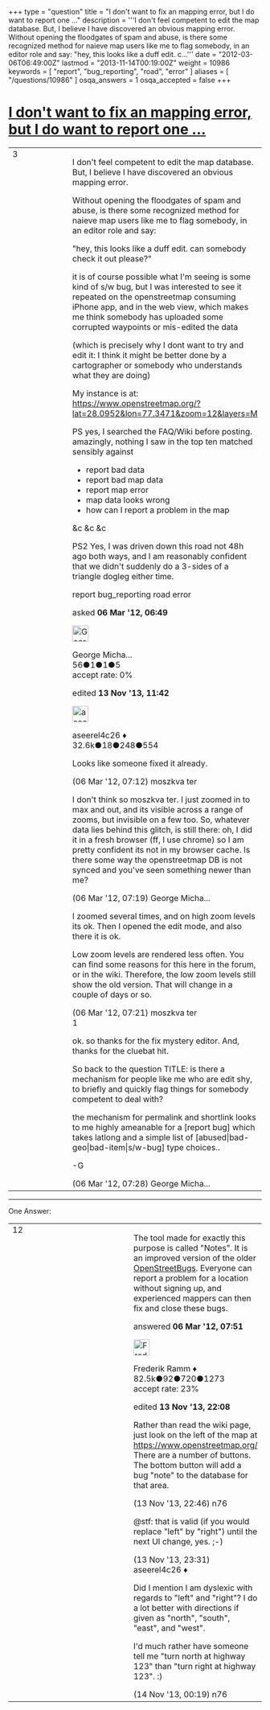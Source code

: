 +++
type = "question"
title = "I don&#x27;t want to fix an mapping error, but I do want to report one …"
description = '''I don&#x27;t feel competent to edit the map database. But, I believe I have discovered an obvious mapping error. Without opening the floodgates of spam and abuse, is there some recognized method for naieve map users like me to flag somebody, in an editor role and say: &quot;hey, this looks like a duff edit. c...'''
date = "2012-03-06T06:49:00Z"
lastmod = "2013-11-14T00:19:00Z"
weight = 10986
keywords = [ "report", "bug_reporting", "road", "error" ]
aliases = [ "/questions/10986" ]
osqa_answers = 1
osqa_accepted = false
+++

<div class="headNormal">

# [I don't want to fix an mapping error, but I do want to report one …](/questions/10986/i-dont-want-to-fix-an-mapping-error-but-i-do-want-to-report-one)

</div>

<div id="main-body">

<div id="askform">

<table id="question-table" style="width:100%;">
<colgroup>
<col style="width: 50%" />
<col style="width: 50%" />
</colgroup>
<tbody>
<tr>
<td style="width: 30px; vertical-align: top"><div class="vote-buttons">
<span id="post-10986-upvote" class="ajax-command post-vote up" rel="nofollow" title="I like this post (click again to cancel)"> </span>
<div id="post-10986-score" class="post-score" title="current number of votes">
3
</div>
<span id="post-10986-downvote" class="ajax-command post-vote down" rel="nofollow" title="I dont like this post (click again to cancel)"> </span> <span id="favorite-mark" class="ajax-command favorite-mark" rel="nofollow" title="mark/unmark this question as favorite (click again to cancel)"> </span>
<div id="favorite-count" class="favorite-count">
&#10;</div>
</div></td>
<td><div id="item-right">
<div class="question-body">
<p>I don't feel competent to edit the map database. But, I believe I have discovered an obvious mapping error.</p>
<p>Without opening the floodgates of spam and abuse, is there some recognized method for naieve map users like me to flag somebody, in an editor role and say:</p>
<p>"hey, this looks like a duff edit. can somebody check it out please?"</p>
<p>it is of course possible what I'm seeing is some kind of s/w bug, but I was interested to see it repeated on the openstreetmap consuming iPhone app, and in the web view, which makes me think somebody has uploaded some corrupted waypoints or mis-edited the data</p>
<p>(which is precisely why I dont want to try and edit it: I think it might be better done by a cartographer or somebody who understands what they are doing)</p>
<p>My instance is at: <a href="https://www.openstreetmap.org/?lat=28.0952&amp;lon=77.3471&amp;zoom=12&amp;layers=M">https://www.openstreetmap.org/?lat=28.0952&amp;lon=77.3471&amp;zoom=12&amp;layers=M</a></p>
<p>PS yes, I searched the FAQ/Wiki before posting. amazingly, nothing I saw in the top ten matched sensibly against</p>
<ul>
<li>report bad data</li>
<li>report bad map data</li>
<li>report map error</li>
<li>map data looks wrong</li>
<li>how can I report a problem in the map</li>
</ul>
<p>&amp;c &amp;c &amp;c</p>
<p>PS2 Yes, I was driven down this road not 48h ago both ways, and I am reasonably confident that we didn't suddenly do a 3-sides of a triangle dogleg either time.</p>
</div>
<div id="question-tags" class="tags-container tags">
<span class="post-tag tag-link-report" rel="tag" title="see questions tagged &#39;report&#39;">report</span> <span class="post-tag tag-link-bug_reporting" rel="tag" title="see questions tagged &#39;bug_reporting&#39;">bug_reporting</span> <span class="post-tag tag-link-road" rel="tag" title="see questions tagged &#39;road&#39;">road</span> <span class="post-tag tag-link-error" rel="tag" title="see questions tagged &#39;error&#39;">error</span>
</div>
<div id="question-controls" class="post-controls">
&#10;</div>
<div class="post-update-info-container">
<div class="post-update-info post-update-info-user">
<p>asked <strong>06 Mar '12, 06:49</strong></p>
<img src="https://secure.gravatar.com/avatar/dfce61ec7269c2847df55e785fcb8ee7?s=32&amp;d=identicon&amp;r=g" class="gravatar" width="32" height="32" alt="George%20Michaelson&#39;s gravatar image" />
<p><span>George Micha...</span><br />
<span class="score" title="56 reputation points">56</span><span title="1 badges"><span class="badge1">●</span><span class="badgecount">1</span></span><span title="1 badges"><span class="silver">●</span><span class="badgecount">1</span></span><span title="5 badges"><span class="bronze">●</span><span class="badgecount">5</span></span><br />
<span class="accept_rate" title="Rate of the user&#39;s accepted answers">accept rate:</span> <span title="George Michaelson has no accepted answers">0%</span></p>
</div>
<div class="post-update-info post-update-info-edited">
<p><span> edited <strong>13 Nov '13, 11:42</strong> </span></p>
<img src="https://secure.gravatar.com/avatar/66f0dc05b44574e3894be07b0b37cf37?s=32&amp;d=identicon&amp;r=g" class="gravatar" width="32" height="32" alt="aseerel4c26&#39;s gravatar image" />
<p><span>aseerel4c26 ♦</span><br />
<span class="score" title="32615 reputation points"><span>32.6k</span></span><span title="18 badges"><span class="badge1">●</span><span class="badgecount">18</span></span><span title="248 badges"><span class="silver">●</span><span class="badgecount">248</span></span><span title="554 badges"><span class="bronze">●</span><span class="badgecount">554</span></span></p>
</div>
</div>
<div id="comments-container-10986" class="comments-container">
<span id="10987"></span>
<div id="comment-10987" class="comment">
<div id="post-10987-score" class="comment-score">
&#10;</div>
<div class="comment-text">
<p>Looks like someone fixed it already.</p>
</div>
<div id="comment-10987-info" class="comment-info">
<span class="comment-age">(06 Mar '12, 07:12)</span> <span class="comment-user userinfo">moszkva ter</span>
</div>
</div>
<span id="10989"></span>
<div id="comment-10989" class="comment">
<div id="post-10989-score" class="comment-score">
&#10;</div>
<div class="comment-text">
<p>I don't think so moszkva ter. I just zoomed in to max and out, and its visible across a range of zooms, but invisible on a few too. So, whatever data lies behind this glitch, is still there: oh, I did it in a fresh browser (ff, I use chrome) so I am pretty confident its not in my browser cache. Is there some way the openstreetmap DB is not synced and you've seen something newer than me?</p>
</div>
<div id="comment-10989-info" class="comment-info">
<span class="comment-age">(06 Mar '12, 07:19)</span> <span class="comment-user userinfo">George Micha...</span>
</div>
</div>
<span id="10990"></span>
<div id="comment-10990" class="comment">
<div id="post-10990-score" class="comment-score">
&#10;</div>
<div class="comment-text">
<p>I zoomed several times, and on high zoom levels its ok. Then I opened the edit mode, and also there it is ok.</p>
<p>Low zoom levels are rendered less often. You can find some reasons for this here in the forum, or in the wiki. Therefore, the low zoom levels still show the old version. That will change in a couple of days or so.</p>
</div>
<div id="comment-10990-info" class="comment-info">
<span class="comment-age">(06 Mar '12, 07:21)</span> <span class="comment-user userinfo">moszkva ter</span>
</div>
</div>
<span id="10992"></span>
<div id="comment-10992" class="comment">
<div id="post-10992-score" class="comment-score">
1
</div>
<div class="comment-text">
<p>ok. so thanks for the fix mystery editor. And, thanks for the cluebat hit.</p>
<p>So back to the question TITLE: is there a mechanism for people like me who are edit shy, to briefly and quickly flag things for somebody competent to deal with?</p>
<p>the mechanism for permalink and shortlink looks to me highly ameanable for a [report bug] which takes latlong and a simple list of [abused|bad-geo|bad-item|s/w-bug] type choices..</p>
<p>-G</p>
</div>
<div id="comment-10992-info" class="comment-info">
<span class="comment-age">(06 Mar '12, 07:28)</span> <span class="comment-user userinfo">George Micha...</span>
</div>
</div>
</div>
<div id="comment-tools-10986" class="comment-tools">
&#10;</div>
<div class="clear">
&#10;</div>
<div id="comment-10986-form-container" class="comment-form-container">
&#10;</div>
<div class="clear">
&#10;</div>
</div></td>
</tr>
</tbody>
</table>

------------------------------------------------------------------------

<div class="tabBar">

<span id="sort-top"></span>

<div class="headQuestions">

One Answer:

</div>

</div>

<span id="10996"></span>

<div id="answer-container-10996" class="answer">

<table style="width:100%;">
<colgroup>
<col style="width: 50%" />
<col style="width: 50%" />
</colgroup>
<tbody>
<tr>
<td style="width: 30px; vertical-align: top"><div class="vote-buttons">
<span id="post-10996-upvote" class="ajax-command post-vote up" rel="nofollow" title="I like this post (click again to cancel)"> </span>
<div id="post-10996-score" class="post-score" title="current number of votes">
12
</div>
<span id="post-10996-downvote" class="ajax-command post-vote down" rel="nofollow" title="I dont like this post (click again to cancel)"> </span>
</div></td>
<td><div class="item-right">
<div class="answer-body">
<p>The tool made for exactly this purpose is called <span>"Notes"</span>. It is an improved version of the older <a href="http://www.openstreetbugs.org/">OpenStreetBugs</a>. Everyone can report a problem for a location without signing up, and experienced mappers can then fix and close these bugs.</p>
</div>
<div class="answer-controls post-controls">
&#10;</div>
<div class="post-update-info-container">
<div class="post-update-info post-update-info-user">
<p>answered <strong>06 Mar '12, 07:51</strong></p>
<img src="https://secure.gravatar.com/avatar/a2b38d937e70ab39d895d17da0dd1ba4?s=32&amp;d=identicon&amp;r=g" class="gravatar" width="32" height="32" alt="Frederik%20Ramm&#39;s gravatar image" />
<p><span>Frederik Ramm ♦</span><br />
<span class="score" title="82494 reputation points"><span>82.5k</span></span><span title="92 badges"><span class="badge1">●</span><span class="badgecount">92</span></span><span title="720 badges"><span class="silver">●</span><span class="badgecount">720</span></span><span title="1273 badges"><span class="bronze">●</span><span class="badgecount">1273</span></span><br />
<span class="accept_rate" title="Rate of the user&#39;s accepted answers">accept rate:</span> <span title="Frederik Ramm has 417 accepted answers">23%</span></p>
</div>
<div class="post-update-info post-update-info-edited">
<p><span> edited <strong>13 Nov '13, 22:08</strong> </span></p>
</div>
</div>
<div id="comments-container-10996" class="comments-container">
<span id="28071"></span>
<div id="comment-28071" class="comment">
<div id="post-28071-score" class="comment-score">
&#10;</div>
<div class="comment-text">
<p>Rather than read the wiki page, just look on the left of the map at <a href="https://www.openstreetmap.org/">https://www.openstreetmap.org/</a> There are a number of buttons. The bottom button will add a bug "note" to the database for that area.</p>
</div>
<div id="comment-28071-info" class="comment-info">
<span class="comment-age">(13 Nov '13, 22:46)</span> <span class="comment-user userinfo">n76</span>
</div>
</div>
<span id="28072"></span>
<div id="comment-28072" class="comment">
<div id="post-28072-score" class="comment-score">
&#10;</div>
<div class="comment-text">
<p><span>@stf</span>: that is valid (if you would replace "left" by "right") until the next UI change, yes. ;-)</p>
</div>
<div id="comment-28072-info" class="comment-info">
<span class="comment-age">(13 Nov '13, 23:31)</span> <span class="comment-user userinfo">aseerel4c26 ♦</span>
</div>
</div>
<span id="28073"></span>
<div id="comment-28073" class="comment">
<div id="post-28073-score" class="comment-score">
&#10;</div>
<div class="comment-text">
<p>Did I mention I am dyslexic with regards to "left" and "right"? I do a lot better with directions if given as "north", "south", "east", and "west".</p>
<p>I'd much rather have someone tell me "turn north at highway 123" than "turn right at highway 123". :)</p>
</div>
<div id="comment-28073-info" class="comment-info">
<span class="comment-age">(14 Nov '13, 00:19)</span> <span class="comment-user userinfo">n76</span>
</div>
</div>
</div>
<div id="comment-tools-10996" class="comment-tools">
&#10;</div>
<div class="clear">
&#10;</div>
<div id="comment-10996-form-container" class="comment-form-container">
&#10;</div>
<div class="clear">
&#10;</div>
</div></td>
</tr>
</tbody>
</table>

</div>

<div class="paginator-container-left">

</div>

</div>

</div>

